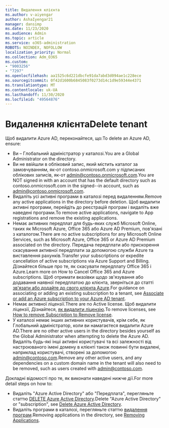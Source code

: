 ```yaml
---
title: Видалення клієнта
ms.author: v-aiyengar
author: AshaIyengar21
manager: dansimp
ms.date: 11/23/2020
ms.audience: Admin
ms.topic: article
ms.service: o365-administration
ROBOTS: NOINDEX, NOFOLLOW
localization_priority: Normal
ms.collection: Adm_O365
ms.custom:
- "9003256"
- "7297"
ms.openlocfilehash: aa1525c6d221dbcfe91da7abd3d094ae1c228ece
ms.sourcegitcommit: 0f42d1600b6845083f0273d14c1d9e59344e4371
ms.translationtype: MT
ms.contentlocale: uk-UA
ms.lasthandoff: 11/30/2020
ms.locfileid: "49564876"
---
```

# <a name="delete-tenant"></a><span data-ttu-id="7311a-102">Видалення клієнта</span><span class="sxs-lookup"><span data-stu-id="7311a-102">Delete tenant</span></span>

<span data-ttu-id="7311a-103">Щоб видалити Azure AD, переконайтеся, що:</span><span class="sxs-lookup"><span data-stu-id="7311a-103">To delete an Azure AD, ensure:</span></span>
- <span data-ttu-id="7311a-104">Ви – Глобальний адміністратор у каталозі.</span><span class="sxs-lookup"><span data-stu-id="7311a-104">You are a Global Administrator on the directory.</span></span>
- <span data-ttu-id="7311a-105">Ви не ввійшли в обліковий запис, який містить каталог за замовчуванням, як-от contoso.onmicrosoft.com у підписаних облікових записів, як-от admin@contoso.onmicrosoft.com.</span><span class="sxs-lookup"><span data-stu-id="7311a-105">You are NOT signed in with an account that has the default directory such as contoso.onmicrosoft.com in the signed--in account, such as admin@contoso.onmicrosoft.com.</span></span>
- <span data-ttu-id="7311a-106">Видаліть усі активні програми в каталозі перед видаленням.</span><span class="sxs-lookup"><span data-stu-id="7311a-106">Remove any active applications in the directory before deletion.</span></span> <span data-ttu-id="7311a-107">Щоб видалити активні програми, перейдіть до реєстрацій програм і видаліть вже наведені програми.</span><span class="sxs-lookup"><span data-stu-id="7311a-107">To remove active applications, navigate to App registrations and remove the existing applications.</span></span>
- <span data-ttu-id="7311a-108">Немає активних передплат для будь-яких служб Microsoft Online, таких як Microsoft Azure, Office 365 або Azure AD Premium, пов'язані з каталогом.</span><span class="sxs-lookup"><span data-stu-id="7311a-108">There are no active subscriptions for any Microsoft Online Services, such as Microsoft Azure, Office 365 or Azure AD Premium associated on the directory.</span></span> <span data-ttu-id="7311a-109">Передача передплати або прискорення скасування активної передплати за допомогою служби Azure та виставлення рахунків.</span><span class="sxs-lookup"><span data-stu-id="7311a-109">Transfer your subscriptions or expedite cancellation of active subscriptions via Azure Support and Billing.</span></span> <span data-ttu-id="7311a-110">Дізнайтеся більше про те, як скасувати передплату Office 365 і Azure.</span><span class="sxs-lookup"><span data-stu-id="7311a-110">Learn more on How to Cancel Office 365 and Azure subscriptions.</span></span> <span data-ttu-id="7311a-111">Щоб отримати вказівки щодо зв'язування або додавання наявної передплатою до клієнта, зверніться до статті [зв'язати або додайте до свого клієнта Azure](https://docs.microsoft.com/azure/active-directory/fundamentals/active-directory-how-subscriptions-associated-directory).</span><span class="sxs-lookup"><span data-stu-id="7311a-111">For guidance on associating or adding an existing subscription to a tenant, see [Associate or add an Azure subscription to your Azure AD tenant](https://docs.microsoft.com/azure/active-directory/fundamentals/active-directory-how-subscriptions-associated-directory).</span></span>
- <span data-ttu-id="7311a-112">Немає активної ліцензії.</span><span class="sxs-lookup"><span data-stu-id="7311a-112">There are no Active license.</span></span> <span data-ttu-id="7311a-113">Щоб видалити ліцензії, Дізнайтеся, [як видалити ліцензію](https://docs.microsoft.com/azure/active-directory/enterprise-users/directory-delete-howto#delete-a-subscription).</span><span class="sxs-lookup"><span data-stu-id="7311a-113">To remove licenses, see [How to remove Subscription to Remove license](https://docs.microsoft.com/azure/active-directory/enterprise-users/directory-delete-howto#delete-a-subscription).</span></span>
- <span data-ttu-id="7311a-114">У каталозі немає інших активних користувачів, крім себе, як Глобальний адміністратор, коли ви намагаєтеся видалити Azure AD.</span><span class="sxs-lookup"><span data-stu-id="7311a-114">There are no other active users in the directory besides yourself as the Global Administrator when attempting to delete the Azure AD.</span></span> <span data-ttu-id="7311a-115">Видаліть будь-які інші активні користувачі та всі залежності від настроюваного імені домену в клієнті також повинні бути видалені, наприклад користувачі, створені за допомогою admin@contoso.com.</span><span class="sxs-lookup"><span data-stu-id="7311a-115">Remove any other active users, and any dependencies on a custom domain name in the tenant will also need to be removed, such as users created with admin@contoso.com.</span></span>

<span data-ttu-id="7311a-116">Докладні відомості про те, як виконати наведені нижче дії.</span><span class="sxs-lookup"><span data-stu-id="7311a-116">For more detail steps on how to:</span></span>
- <span data-ttu-id="7311a-117">Видаліть "Azure Active Directory" або "Передплата", перегляньте статтю [DELETE Azure Active Directory](https://docs.microsoft.com/azure/active-directory/users-groups-roles/directory-delete-howto).</span><span class="sxs-lookup"><span data-stu-id="7311a-117">Delete "Azure Active Directory" or "subscription",  see [Delete Azure Active Directory](https://docs.microsoft.com/azure/active-directory/users-groups-roles/directory-delete-howto).</span></span>
- <span data-ttu-id="7311a-118">Видаліть програми в каталозі, перегляньте статтю [видалення програм](https://docs.microsoft.com/azure/active-directory/develop/quickstart-remove-app).</span><span class="sxs-lookup"><span data-stu-id="7311a-118">Removing applications in the directory, see [Removing Applications](https://docs.microsoft.com/azure/active-directory/develop/quickstart-remove-app).</span></span> 
